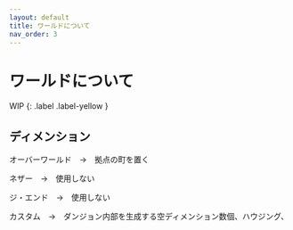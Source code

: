 ```yaml
---
layout: default
title: ワールドについて
nav_order: 3
---
```


# ワールドについて

WIP
{: .label .label-yellow }

## ディメンション

オーバーワールド　→　拠点の町を置く

ネザー　→　使用しない

ジ・エンド　→　使用しない

カスタム　→　ダンジョン内部を生成する空ディメンション数個、ハウジング、

